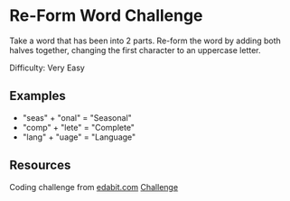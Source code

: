 # Re-Form Word Challenge

Take a word that has been into 2 parts. Re-form the word by adding both halves together, changing the first character to an uppercase letter.

Difficulty: Very Easy

## Examples

* "seas" + "onal" = "Seasonal"
* "comp" + "lete" = "Complete"
* "lang" + "uage" = "Language"

## Resources

Coding challenge from [edabit.com](https://edabit.com/)
[Challenge](https://edabit.com/challenge/KQQ7RMXjSK257GQgy)